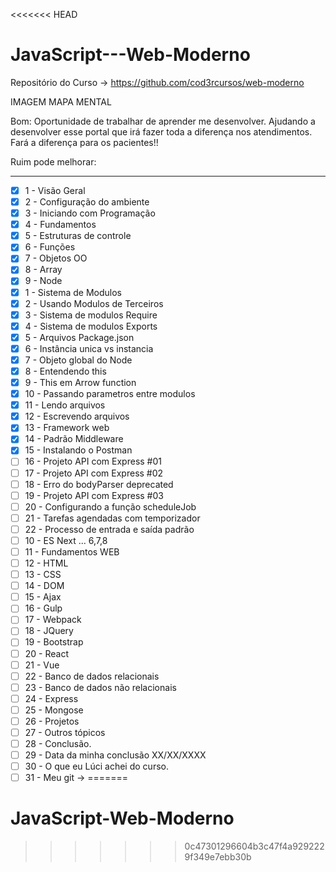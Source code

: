 <<<<<<< HEAD
# JavaScript---Web-Moderno

Repositório do Curso → https://github.com/cod3rcursos/web-moderno

IMAGEM MAPA MENTAL 

Bom: Oportunidade de trabalhar de aprender me desenvolver. Ajudando a desenvolver 
esse portal que irá fazer toda a diferença nos atendimentos. Fará a diferença 
para os pacientes!!  

Ruim pode melhorar: 


---

- [x]  1 - Visão Geral
- [x]  2 - Configuração do ambiente
- [X]  3 - Iniciando com Programação
- [X]  4 - Fundamentos
- [X]  5 - Estruturas de controle
- [X]  6 - Funções
- [X]  7 - Objetos OO
- [X]  8 - Array
- [X]  9 - Node
  - [X]  1 - Sistema de Modulos
  - [X]  2 - Usando Modulos de Terceiros
  - [X]  3 - Sistema de modulos Require
  - [X]  4 - Sistema de modulos Exports
  - [X]  5 - Arquivos Package.json
  - [X]  6 - Instância unica vs instancia 
  - [X]  7 - Objeto global do Node
  - [X]  8 - Entendendo this
  - [X]  9 - This em Arrow function
  - [X]  10 - Passando parametros entre modulos
  - [X]  11 - Lendo arquivos
  - [X]  12 - Escrevendo arquivos
  - [X]  13 - Framework web
  - [X]  14 - Padrão Middleware
  - [X]  15 - Instalando o Postman
  - [ ]  16 - Projeto API com Express #01
  - [ ]  17 - Projeto API com Express #02
  - [ ]  18 - Erro do bodyParser deprecated
  - [ ]  19 - Projeto API com Express #03
  - [ ]  20 - Configurando a função scheduleJob
  - [ ]  21 - Tarefas agendadas com temporizador
  - [ ]  22 - Processo de entrada e saída padrão 
- [ ]  10 - ES Next ... 6,7,8
- [ ]  11 - Fundamentos WEB
- [ ]  12 - HTML
- [ ]  13 - CSS
- [ ]  14 - DOM
- [ ]  15 - Ajax
- [ ]  16 - Gulp
- [ ]  17 - Webpack
- [ ]  18 - JQuery
- [ ]  19 - Bootstrap
- [ ]  20 - React
- [ ]  21 - Vue
- [ ]  22 - Banco de dados relacionais
- [ ]  23 - Banco de dados não relacionais
- [ ]  24 - Express
- [ ]  25 - Mongose
- [ ]  26 - Projetos
- [ ]  27 - Outros tópicos
- [ ]  28 - Conclusão.
- [ ]  29 - Data da minha conclusão XX/XX/XXXX
- [ ]  30 - O que eu Lúci achei do curso.
- [ ]  31 - Meu git →
=======
# JavaScript-Web-Moderno
>>>>>>> 0c47301296604b3c47f4a9292229f349e7ebb30b
